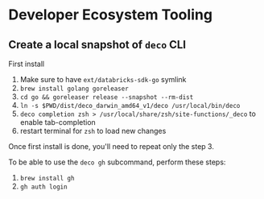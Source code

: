 # Developer Ecosystem Tooling

## Create a local snapshot of `deco` CLI

First install

1. Make sure to have `ext/databricks-sdk-go` symlink
2. `brew install golang goreleaser`
3. `cd go && goreleaser release --snapshot --rm-dist`
4. `ln -s $PWD/dist/deco_darwin_amd64_v1/deco /usr/local/bin/deco`
5. `deco completion zsh > /usr/local/share/zsh/site-functions/_deco` to enable tab-completion
6. restart terminal for `zsh` to load new changes

Once first install is done, you'll need to repeat only the step 3.

To be able to use the `deco gh` subcommand, perform these steps:

1. `brew install gh`
2. `gh auth login`
